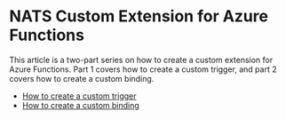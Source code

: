 # NATS Custom Extension for Azure Functions

This article is a two-part series on how to create a custom extension for Azure Functions. Part 1 covers how to create a custom trigger, and part 2 covers how to create a custom binding.

 - [How to create a custom trigger](https://github.com/krvarma/azure-functions-nats-extension/blob/master/custom-extension-part1.md)
 - [How to create a custom binding](https://github.com/krvarma/azure-functions-nats-extension/blob/master/custom-extension-part2.md)
